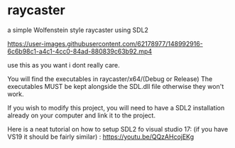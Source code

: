 # raycaster
a simple Wolfenstein style raycaster using SDL2



https://user-images.githubusercontent.com/62178977/148992916-6c6b98c1-a4c1-4cc0-84ad-880839c63b92.mp4



use this as you want i dont really care.

You will find the executables in raycaster/x64/(Debug or Release)
The executables MUST be kept alongside the SDL.dll
file otherwise they won't work.

If you wish to modify this project,
you will need to have a SDL2 installation 
already on your computer and link it to the project.

Here is a neat tutorial on
how to setup SDL2 fo visual studio 17:
(if you have VS19 it should be fairly similar)
:
https://youtu.be/QQzAHcojEKg

